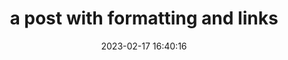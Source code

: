 ---
layout: post
title:  a post with formatting and links
date:   2023-02-17 16:40:16
description: march & april, looking forward to summer
tags: formatting links
categories: sample-posts external-services
disqus_comments: true
---